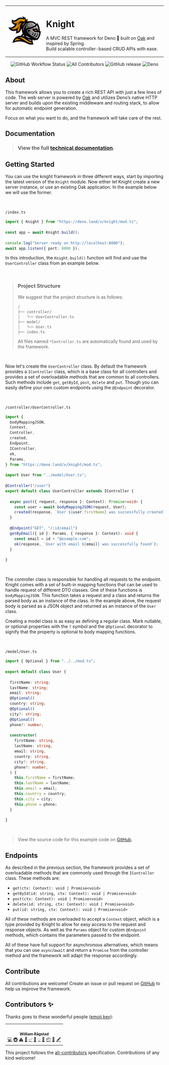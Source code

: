 <div align="center">
	<table>
	<tbody>
	<td>
	<img src="https://raw.githubusercontent.com/WilliamRagstad/Knight/main/assets/logo.png" width="150px">
	</td>
	<td>
	<h1>Knight</h1>
	<p>
		A MVC REST framework for Deno 🦕 built on <a href="https://deno.land/x/oak@v10.2.0">Oak</a> and inspired by Spring.<br/>
		Build scalable controller-based CRUD APIs with ease.
	</p>
	</td>
	</tbody>
	</table>
	<p>
		<img alt="GitHub Workflow Status" src="https://img.shields.io/github/workflow/status/WilliamRagstad/Knight/Deno?style=flat-square">
		<!-- ALL-CONTRIBUTORS-BADGE:START - Do not remove or modify this section -->
		<img alt="All Contributors" src="https://img.shields.io/badge/all_contributors-1-g.svg?style=flat-square"/>
		<!-- ALL-CONTRIBUTORS-BADGE:END -->
		<img alt="GitHub release" src="https://img.shields.io/github/release/WilliamRagstad/Knight?style=flat-square"/>
		<img alt="Deno" src="https://img.shields.io/badge/deno-1.18.0+-green.svg?style=flat-square"/>
	</p>
</div>

## About

This framework allows you to create a rich REST API with just a few lines of
code. The web server is powered by [Oak](https://oakserver.github.io/oak/) and
utilizes Deno’s native HTTP server and builds upon the existing middleware and
routing stack, to allow for automatic endpoint generation.

Focus on what you want to do, and the framework will take care of the rest.

## Documentation

> ### View the full [technical documentation](https://doc.deno.land/https://deno.land/x/knight/mod.ts).

## Getting Started

You can use the knight framework in three different ways, start by importing the
latest version of the `Knight` module. Now either let Knight create a new server
instance, or use an existing Oak application. In the example below we will use
the former.

<br/>

`/index.ts`

```ts
import { Knight } from "https://deno.land/x/knight/mod.ts";

const app = await Knight.build();

console.log("Server ready on http://localhost:8000");
await app.listen({ port: 8000 });
```

In this introduction, the `Knight.build()` function will find and use the `UserController` class from an example below.

<br/>

> ### Project Structure
>
> We suggest that the project structure is as follows:
>
> ```
> /
> ├── controller/
> │   └── UserController.ts
> ├── model/
> │   └── User.ts
> ├── index.ts
> ```
> All files named `*Controller.ts` are automatically found and used by the framework.

<br/>

Now let's create the `UserController` class. By default the framework provides a
`IController` class, which is a base class for all controllers and provides a
set of overloadable methods that are common to all controllers. Such methods
include `get`, `getById`, `post`, `delete` and `put`. Though you can easily
define your own custom endpoints using the `@Endpoint` decorator.

<br/>

`/controller/UserController.ts`

```ts
import {
  bodyMappingJSON,
  Context,
  Controller,
  created,
  Endpoint,
  IController,
  ok,
  Params,
} from "https://deno.land/x/knight/mod.ts";

import User from "../model/User.ts";

@Controller("/user")
export default class UserController extends IController {

  async post({ request, response }: Context): Promise<void> {
    const user = await bodyMappingJSON(request, User);
    created(response, `User ${user.firstName} was successfully created`);
  }

  @Endpoint("GET", "/:id/email")
  getByEmail({ id }: Params, { response }: Context): void {
    const email = id + "@example.com";
    ok(response, `User with email ${email} was successfully found`);
  }

}
```

<br/>

The controller class is responsible for handling all requests to the endpoint.
Knight comes with a set of built-in mapping functions that can be used to handle
request of different DTO classes. One of these functions is `bodyMappingJSON`.
This function takes a request and a class and returns the parsed body as an
instance of the class. In the example above, the request body is parsed as a
JSON object and returned as an instance of the `User` class.

Creating a model class is as easy as defining a regular class. Mark nullable, or
optional properties with the `?` symbol and the `@Optional` decorator to signify
that the property is optional to body mapping functions.

<br/>

`/model/User.ts`

```ts
import { Optional } from "../../mod.ts";

export default class User {

  firstName: string;
  lastName: string;
  email: string;
  @Optional()
  country: string;
  @Optional()
  city?: string;
  @Optional()
  phone?: number;

  constructor(
    firstName: string,
    lastName: string,
    email: string,
    country: string,
    city?: string,
    phone?: number,
  ) {
    this.firstName = firstName;
    this.lastName = lastName;
    this.email = email;
    this.country = country;
    this.city = city;
    this.phone = phone;
  }

}
```

<br/>

> View the source code for this example code on
> [GitHub](https://github.com/WilliamRagstad/Knight/example).

## Endpoints

As described in the previous section, the framework provides a set of
overloadable methods that are commonly used through the `IController` class.
These methods are:

- `get(ctx: Context): void | Promise<void>`
- `getById(id: string, ctx: Context): void | Promise<void>`
- `post(ctx: Context): void | Promise<void>`
- `delete(id: string, ctx: Context): void | Promise<void>`
- `put(id: string, ctx: Context): void | Promise<void>`

All of these methods are overloaded to accept a `Context` object, which is a
type provided by Knight to allow for easy access to the request and response
objects. As well as the `Params` object for custom `@Endpoint` methods, which
contains the parameters passed to the endpoint.

All of these have full support for asynchronous alternatives, which means that
you can use `async`/`await` and return a `Promise` from the controller method
and the framework will adapt the response accordingly.

## Contribute

All contributions are welcome! Create an issue or pull request on
[GitHub](https://github.com/WilliamRagstad/Knight) to help us improve the
framework.

## Contributors ✨

Thanks goes to these wonderful people
([emoji key](https://allcontributors.org/docs/en/emoji-key)):

<!-- ALL-CONTRIBUTORS-LIST:START - Do not remove or modify this section -->
<!-- prettier-ignore-start -->
<!-- markdownlint-disable -->
<table>
  <tr>
    <td align="center"><a href="https://www.williamragstad.com/"><img src="https://avatars.githubusercontent.com/u/41281398?v=4?s=100" width="100px;" alt=""/><br /><sub><b>William Rågstad</b></sub></a><br /><a href="https://github.com/WilliamRagstad/Knight/commits?author=WilliamRagstad" title="Code">💻</a> <a href="#infra-WilliamRagstad" title="Infrastructure (Hosting, Build-Tools, etc)">🚇</a> <a href="https://github.com/WilliamRagstad/Knight/commits?author=WilliamRagstad" title="Tests">⚠️</a> <a href="https://github.com/WilliamRagstad/Knight/commits?author=WilliamRagstad" title="Documentation">📖</a> <a href="#tutorial-WilliamRagstad" title="Tutorials">✅</a> <a href="#design-WilliamRagstad" title="Design">🎨</a> <a href="#example-WilliamRagstad" title="Examples">💡</a> <a href="#ideas-WilliamRagstad" title="Ideas, Planning, & Feedback">🤔</a> <a href="#platform-WilliamRagstad" title="Packaging/porting to new platform">📦</a> <a href="#plugin-WilliamRagstad" title="Plugin/utility libraries">🔌</a> <a href="#content-WilliamRagstad" title="Content">🖋</a></td>
  </tr>
</table>

<!-- markdownlint-restore -->
<!-- prettier-ignore-end -->

<!-- ALL-CONTRIBUTORS-LIST:END -->

This project follows the
[all-contributors](https://github.com/all-contributors/all-contributors)
specification. Contributions of any kind welcome!
